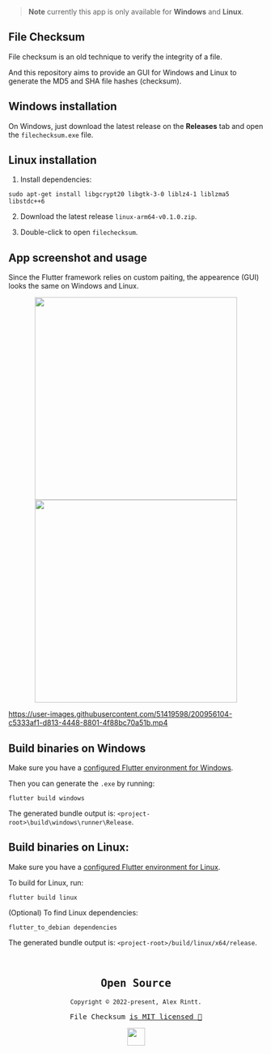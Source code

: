 > **Note** currently this app is only available for **Windows** and **Linux**.

## File Checksum

File checksum is an old technique to verify the integrity of a file.

And this repository aims to provide an GUI for Windows and Linux to generate the MD5 and SHA file hashes (checksum).

## Windows installation

On Windows, just download the latest release on the **Releases** tab and open the `filechecksum.exe` file.

## Linux installation

1. Install dependencies:

```shell
sudo apt-get install libgcrypt20 libgtk-3-0 liblz4-1 liblzma5 libstdc++6
```

2. Download the latest release `linux-arm64-v0.1.0.zip`.

3. Double-click to open `filechecksum`.

## App screenshot and usage

Since the Flutter framework relies on custom paiting, the appearence (GUI) looks the same on Windows and Linux.

<p align="center">
  <kbd><img src="https://user-images.githubusercontent.com/51419598/200956830-d0ad75fd-c928-417a-a43a-a5aeff8e452b.png" height="400" /></kbd>
  <kbd><img src="https://user-images.githubusercontent.com/51419598/200956761-0468db84-5191-474b-8cc5-4cb456468284.png" height="400" /></kbd>
</p>

https://user-images.githubusercontent.com/51419598/200956104-c5333af1-d813-4448-8801-4f88bc70a51b.mp4

## Build binaries on Windows

Make sure you have a [configured Flutter environment for Windows](https://docs.flutter.dev/get-started/install/windows).

Then you can generate the `.exe` by running:

```shell
flutter build windows
```

The generated bundle output is: `<project-root>\build\windows\runner\Release`.

## Build binaries on Linux:

Make sure you have a [configured Flutter environment for Linux](https://docs.flutter.dev/get-started/install/linux).

To build for Linux, run:

```shell
flutter build linux
```

(Optional) To find Linux dependencies:

```shell
flutter_to_debian dependencies
```

The generated bundle output is: `<project-root>/build/linux/x64/release`.

<br>

<samp>

<h2 align="center">
  Open Source
</h2>
<p align="center">
  <sub>Copyright © 2022-present, Alex Rintt.</sub>
</p>
<p align="center">File Checksum <a href="https://github.com/alexrintt/filechecksum/blob/master/LICENSE">is MIT licensed 💖</a></p>
<p align="center">
  <img src="https://user-images.githubusercontent.com/51419598/200957627-84a73ae0-2c5a-4563-994b-7fc9423f482a.png" width="35" />
</p>
  
</samp>
